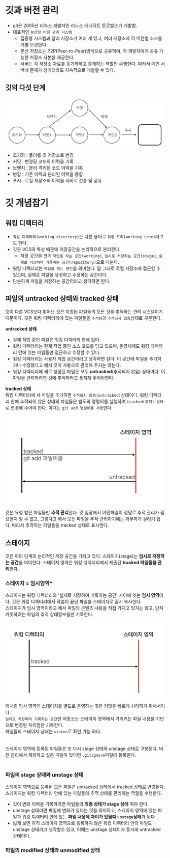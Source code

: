 # 깃과 버전 관리
- git은 2005년 리눅스 개발자인 리누스 베네딕트 토르발스가 개발함.
- 대표적인 `분산형 버전 관리 시스템` 
    - 집중형 시스템과 달리 저장소가 여러 개 있고, 여러 저장소에 각 버전별 소스를 개별 보관한다.
    - 분산 저장소는 P2P(Peer-to-Peer)방식으로 공유하며, 각 개발자에게 공유 가능한 저장소 사본을 제공한다.
    - 서버는 각 저장소 자료를 동기화하고 중개하는 역할만 수행한다. 따라서 메인 서버에 문제가 생기더라도 지속적으로 개발할 수 있다.
## 깃의 다섯 단계
![깃의 다섯 단계](images/img_1.png)
- 초기화 : 폴더를 깃 저장소로 변경
- 커밋 : 변경된 코드의 이력을 기록
- 브랜치 : 분리 격리된 코드 이력을 기록
- 병합 : 기존 이력과 분리된 이력을 통합
- 푸시 : 로컬 저장소의 이력을 서버로 전송 및 공유


# 깃 개념잡기
## 워킹 디렉터리
- `워킹 디렉터리(working directory)`는 다른 용어로 `워킹 트리(working tree)`라고도 한다.
- 깃은 VCS의 특성 때문에 저장공간을 논리적으로 분리한다.
  - 저장 공간을 크게 `작업을 하는 공간(working)`, `임시로 저장하는 공간(stage)`, `실제로 저장하여 기록하는 공간(repository)`으로 나눈다.
- 워킹 디렉터리는 `작업을 하는 공간`을 의미한다. 말 그대로 로컬 저장소에 접근할 수 있으며, 실제로 파일을 생성하고 수정하는 공간이다.
- 단순하게 파일을 저장하는 공간이라고 생각하면 된다.

## 파일의 untracked 상태와 tracked 상태
깃이 다른 VCS보다 뛰어난 것은 지정된 파일들의 모든 것을 추적하는 관리 시스템이기 때문이다. 깃은 워킹 디렉터리에 있는 파일들을 `추적됨`과 `추적되지 않음`상태로 구분한다.
  
  
**untracked 상태**   
- 실제 작업 중인 파일은 워킹 디렉터리 안에 있다.
- 워킹 디렉터리는 현재 작업 중인 소스 코드를 담고 있으며, 운영체제도 워킹 디렉터리 안에 있는 파일들만 접근하고 수정할 수 있다.
- 워킹 디렉터리는 사용자 작업 공간이라고 생각하면 된다. 이 공간에 파일을 추가하거나 수정했다고 해서 깃이 자동으로 관리해 주지는 않는다.
- 워킹 디렉터리에 새로 생성된 파일은 모두 **untracked**(추적되지 않음) 상태이다. 이 파일을 관리하려면 깃에 추적하라고 통지해 주어아한다.

**tracked 상태**   
워킹 디렉터리에 새 파일을 추가하면  `추적되지 않음(untracked)`상태이다. 워킹 디렉터리 안에 추적되이 않은 상태의 파일들은 별도의 명령어를 실행하여 `tracked(추적) 상태`로 변경해 주어야 한다. 이때는 `git add 명령어를 사용`한다.      

![워킹 디렉터리](images/img_2.png)  

깃은 요청 받은 파일들만 **추적 관리**한다. 깃 입장에서 어떤파일이 정말로 추적 관리가 필요한지 알 수 없고, 그렇다고 해서 모든 파일을 추적 관리하기에는 과부하가 걸리기 쉽다.
따라서 추적하는 파일들을 tracked 상태로 표시한다.    


## 스테이지
깃은 여러 단계의 논리적인 저장 공간을 가지고 있다. 스테이지(stage)는 **임시로 저장하는 공간**을 의미한다. 스테이지 영역은 워킹 디렉터리에서 제출된 **tracked 파일들을 관리**한다.  

### 스테이지 = 임시영역*
스테이지는 워킹 디렉터리와 '실제로 저장하여 기록하는 공간' 사이에 잇는 **임시 영역**이다. 깃은 워킹 디렉터리에서 작업이 끝난 파일을 스테이지로 잠시 복사한다.  
스테이지가 임시 영역이라고 해서 파일의 콘텐츠 내용을 직접 가지고 있지는 않고, 단지 커밋하려는 파일의 추적 상태정보들만 기록한다.

![스테이지](images/img_3.png)    
이처럼 임시 영역인 스테이지를 별도로 운영하는 것은 커밋을 빠르게 처리하기 위해서이다.  
`실제로 저장하여 기록하는 공간`인 저장소는 스테이지 영역에서 가리키는 파일 내용을 기반으로 변경된 차이점만 기록한다.  
파일들의 스테이지 상태는 `status`로 확인 가능 하다.  
<br/>  
스테이지 영역에 등록된 파일들은 또 다시 stage 상태와 unstage 상태로 구분된다. 버전 관리에서 제외하고 싶은 파일이 있다면 `.gitignore`파일에 등록한다.   
<br/>  
### 파일의 stage 상태와 unstage 상태
스테이지 영역으로 등록된 모든 파일은 untracked 상태에서 tracked 상태로 변경된다.  
스테이지는 워킹 디렉터리 안에 있는 파일들의 추적 상태를 관리하는 역할을 수행한다.
- 깃이 변화 이력을 기록하려면 파일들의 **최종 상태가 stage 상태** 여야 한다.
- unstage 상태라면 파일에 변화가 있다는 것을 의미하고, 스테이지 영역에 있는 파일과 워킹 디렉터리 안에 있는 **파일 내용에 차이가 있을때 `unstage`상태**가 된다
- 넓게 보면 아직 스테이지 영역으로 등록하지 않은 워킹 디렉터리 안의 파일도 unstage 상태라고 생각할수 있고, 이때는 unstage 상태이자 동시에 untracked 상태이다.  

### 파일의 modified 상태와 unmodified 상태